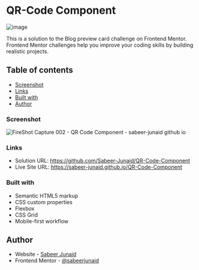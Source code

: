 # QR-Code Component


![image](https://github.com/Sabeer-Junaid/blog-preview-card/assets/59570904/935ae634-6d24-4cf5-b811-3d217399a760)

This is a solution to the Blog preview card challenge on Frontend Mentor. Frontend Mentor challenges help you improve your coding skills by building realistic projects. 

## Table of contents

- [Screenshot](#screenshot)
- [Links](#links)
- [Built with](#built-with)
- [Author](#author)

### Screenshot

![FireShot Capture 002 - QR Code Component - sabeer-junaid github io](https://github.com/Sabeer-Junaid/QR-Code-Component/assets/59570904/dc129d13-1bd0-482a-9355-f2229e6ba20f)


### Links

- Solution URL: https://github.com/Sabeer-Junaid/QR-Code-Component
- Live Site URL: https://sabeer-junaid.github.io/QR-Code-Component

### Built with

- Semantic HTML5 markup
- CSS custom properties
- Flexbox
- CSS Grid
- Mobile-first workflow

## Author

- Website - [Sabeer Junaid](https://sabeer-junaid.github.io/LinkNest/)
- Frontend Mentor - [@sabeerjunaid](https://www.frontendmentor.io/profile/Sabeer-Junaid)
